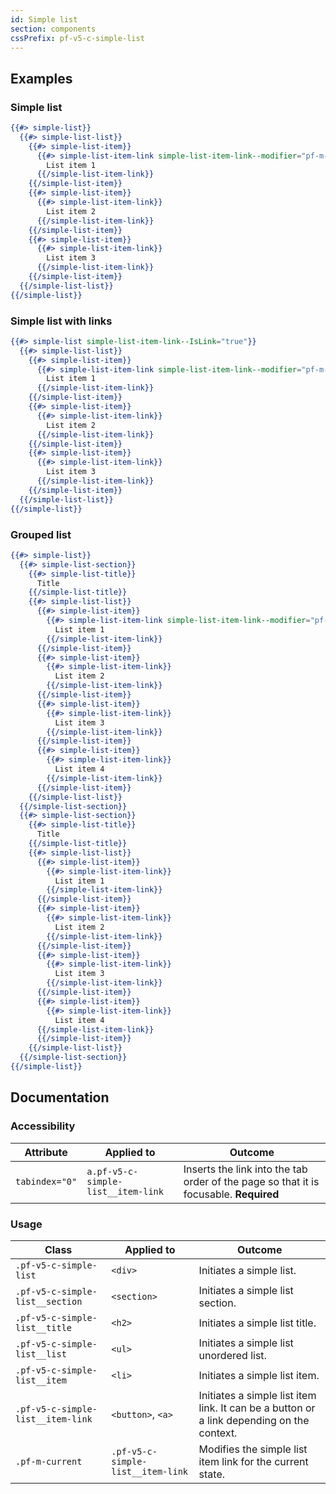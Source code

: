 ```yaml
---
id: Simple list
section: components
cssPrefix: pf-v5-c-simple-list
---
```


## Examples
### Simple list
```hbs
{{#> simple-list}}
  {{#> simple-list-list}}
    {{#> simple-list-item}}
      {{#> simple-list-item-link simple-list-item-link--modifier="pf-m-current"}}
        List item 1
      {{/simple-list-item-link}}
    {{/simple-list-item}}
    {{#> simple-list-item}}
      {{#> simple-list-item-link}}
        List item 2
      {{/simple-list-item-link}}
    {{/simple-list-item}}
    {{#> simple-list-item}}
      {{#> simple-list-item-link}}
        List item 3
      {{/simple-list-item-link}}
    {{/simple-list-item}}
  {{/simple-list-list}}
{{/simple-list}}
```

### Simple list with links
```hbs
{{#> simple-list simple-list-item-link--IsLink="true"}}
  {{#> simple-list-list}}
    {{#> simple-list-item}}
      {{#> simple-list-item-link simple-list-item-link--modifier="pf-m-current"}}
        List item 1
      {{/simple-list-item-link}}
    {{/simple-list-item}}
    {{#> simple-list-item}}
      {{#> simple-list-item-link}}
        List item 2
      {{/simple-list-item-link}}
    {{/simple-list-item}}
    {{#> simple-list-item}}
      {{#> simple-list-item-link}}
        List item 3
      {{/simple-list-item-link}}
    {{/simple-list-item}}
  {{/simple-list-list}}
{{/simple-list}}
```

### Grouped list
```hbs
{{#> simple-list}}
  {{#> simple-list-section}}
    {{#> simple-list-title}}
      Title
    {{/simple-list-title}}
    {{#> simple-list-list}}
      {{#> simple-list-item}}
        {{#> simple-list-item-link simple-list-item-link--modifier="pf-m-current"}}
          List item 1
        {{/simple-list-item-link}}
      {{/simple-list-item}}
      {{#> simple-list-item}}
        {{#> simple-list-item-link}}
          List item 2
        {{/simple-list-item-link}}
      {{/simple-list-item}}
      {{#> simple-list-item}}
        {{#> simple-list-item-link}}
          List item 3
        {{/simple-list-item-link}}
      {{/simple-list-item}}
      {{#> simple-list-item}}
        {{#> simple-list-item-link}}
          List item 4
        {{/simple-list-item-link}}
      {{/simple-list-item}}
    {{/simple-list-list}}
  {{/simple-list-section}}
  {{#> simple-list-section}}
    {{#> simple-list-title}}
      Title
    {{/simple-list-title}}
    {{#> simple-list-list}}
      {{#> simple-list-item}}
        {{#> simple-list-item-link}}
          List item 1
        {{/simple-list-item-link}}
      {{/simple-list-item}}
      {{#> simple-list-item}}
        {{#> simple-list-item-link}}
          List item 2
        {{/simple-list-item-link}}
      {{/simple-list-item}}
      {{#> simple-list-item}}
        {{#> simple-list-item-link}}
          List item 3
        {{/simple-list-item-link}}
      {{/simple-list-item}}
      {{#> simple-list-item}}
        {{#> simple-list-item-link}}
          List item 4
      {{/simple-list-item-link}}
      {{/simple-list-item}}
    {{/simple-list-list}}
  {{/simple-list-section}}
{{/simple-list}}
```

## Documentation

### Accessibility
| Attribute | Applied to | Outcome |
| -- | -- | -- |
| `tabindex="0"` | `a.pf-v5-c-simple-list__item-link` | Inserts the link into the tab order of the page so that it is focusable. **Required** |

### Usage
| Class | Applied to | Outcome |
| -- | -- | -- |
| `.pf-v5-c-simple-list` | `<div>` | Initiates a simple list. |
| `.pf-v5-c-simple-list__section` | `<section>` | Initiates a simple list section. |
| `.pf-v5-c-simple-list__title` | `<h2>` | Initiates a simple list title. |
| `.pf-v5-c-simple-list__list` | `<ul>` | Initiates a simple list unordered list. |
| `.pf-v5-c-simple-list__item` | `<li>` | Initiates a simple list item. |
| `.pf-v5-c-simple-list__item-link` | `<button>`, `<a>` | Initiates a simple list item link. It can be a button or a link depending on the context. |
| `.pf-m-current` | `.pf-v5-c-simple-list__item-link` | Modifies the simple list item link for the current state. |
